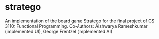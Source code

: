 # stratego
An implementation of the board game Stratego for the final project of CS 3110: Functional Programming. Co-Authors: Aishwarya Rameshkumar (implemented UI), George Frentzel (implemented AI)
